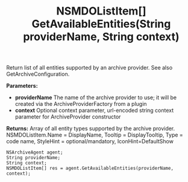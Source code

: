 ﻿---
uid: crmscript_ref_NSArchiveAgent_GetAvailableEntities
title: NSMDOListItem[] GetAvailableEntities(String providerName, String context)
intellisense: NSArchiveAgent.GetAvailableEntities
keywords: NSArchiveAgent, GetAvailableEntities
so.topic: reference
---

Return list of all entities supported by an archive provider. See also GetArchiveConfiguration.

**Parameters:**
 - **providerName** The name of the archive provider to use; it will be created via the ArchiveProviderFactory from a plugin
 - **context** Optional context parameter, url-encoded string context parameter for ArchiveProvider constructor

**Returns:** Array of all entity types supported by the archive provider. NSMDOListItem.Name = DisplayName, Tooltip = DisplayTooltip, Type = code name, StyleHint = optional/mandatory, IconHint=DefaultShow 

```crmscript
NSArchiveAgent agent;
String providerName;
String context;
NSMDOListItem[] res = agent.GetAvailableEntities(providerName, context);
```

